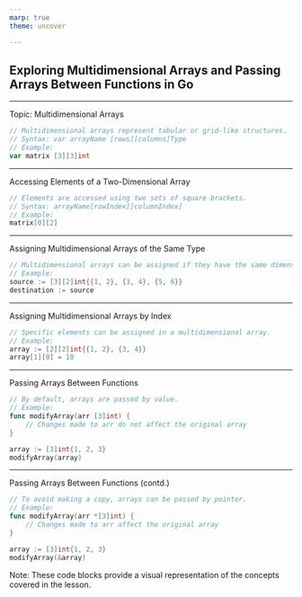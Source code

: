 ```yaml
---
marp: true
theme: uncover

---
```

## Exploring Multidimensional Arrays and Passing Arrays Between Functions in Go

---
Topic: Multidimensional Arrays
```go
// Multidimensional arrays represent tabular or grid-like structures.
// Syntax: var arrayName [rows][columns]Type
// Example:
var matrix [3][3]int
```

---
Accessing Elements of a Two-Dimensional Array
```go
// Elements are accessed using two sets of square brackets.
// Syntax: arrayName[rowIndex][columnIndex]
// Example:
matrix[0][2]
```

---
Assigning Multidimensional Arrays of the Same Type
```go
// Multidimensional arrays can be assigned if they have the same dimensions and element types.
// Example:
source := [3][2]int{{1, 2}, {3, 4}, {5, 6}}
destination := source
```

---
Assigning Multidimensional Arrays by Index
```go
// Specific elements can be assigned in a multidimensional array.
// Example:
array := [2][2]int{{1, 2}, {3, 4}}
array[1][0] = 10
```

---
Passing Arrays Between Functions
```go
// By default, arrays are passed by value.
// Example:
func modifyArray(arr [3]int) {
    // Changes made to arr do not affect the original array
}

array := [3]int{1, 2, 3}
modifyArray(array)
```

---
Passing Arrays Between Functions (contd.)
```go
// To avoid making a copy, arrays can be passed by pointer.
// Example:
func modifyArray(arr *[3]int) {
    // Changes made to arr affect the original array
}

array := [3]int{1, 2, 3}
modifyArray(&array)
```

Note: These code blocks provide a visual representation of the concepts covered in the lesson.